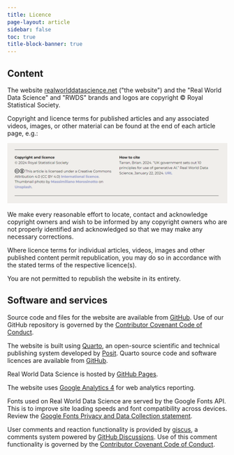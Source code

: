 ```yaml
---
title: Licence
page-layout: article
sidebar: false
toc: true
title-block-banner: true
---
```


## Content
The website [realworlddatascience.net](https://realworlddatascience.net/) ("the website") and the "Real World Data Science" and "RWDS" brands and logos are copyright &copy; Royal Statistical Society.

Copyright and licence terms for published articles and any associated videos, images, or other material can be found at the end of each article page, e.g.:

![Example of copyright and licence information from an RWDS article.](images/licence-example.PNG)

We make every reasonable effort to locate, contact and acknowledge copyright owners and wish to be informed by any copyright owners who are not properly identified and acknowledged so that we may make any necessary corrections.

Where licence terms for individual articles, videos, images and other published content permit republication, you may do so in accordance with the stated terms of the respective licence(s).

You are not permitted to republish the website in its entirety.

## Software and services
Source code and files for the website are available from [GitHub](https://github.com/realworlddatascience/realworlddatascience.github.io). Use of our GitHub repository is governed by the [Contributor Covenant Code of Conduct](/CODE_OF_CONDUCT.md). 

The website is built using [Quarto](https://quarto.org/), an open-source scientific and technical publishing system developed by [Posit](https://posit.co/). Quarto source code and software licences are available from [GitHub](https://github.com/quarto-dev).

Real World Data Science is hosted by [GitHub Pages](https://pages.github.com/). 

The website uses [Google Analytics 4](https://support.google.com/analytics/answer/10089681?hl=en) for web analytics reporting.

Fonts used on Real World Data Science are served by the Google Fonts API. This is to improve site loading speeds and font compatibility across devices. Review the [Google Fonts Privacy and Data Collection statement](https://developers.google.com/fonts/faq/privacy).

User comments and reaction functionality is provided by [giscus](https://giscus.app/), a comments system powered by [GitHub Discussions](https://docs.github.com/en/discussions). Use of this comment functionality is governed by the [Contributor Covenant Code of Conduct](/CODE_OF_CONDUCT.md).